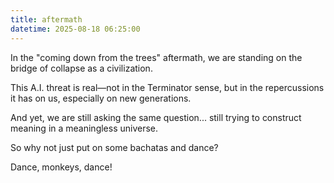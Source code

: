 ```yaml
---
title: aftermath
datetime: 2025-08-18 06:25:00
---
```

In the "coming down from the trees" aftermath, we are standing on the bridge of collapse as a civilization.

This A.I. threat is real—not in the Terminator sense, but in the repercussions it has on us, especially on new generations.

And yet, we are still asking the same question... still trying to construct meaning in a meaningless universe.

So why not just put on some bachatas and dance?

Dance, monkeys, dance!
